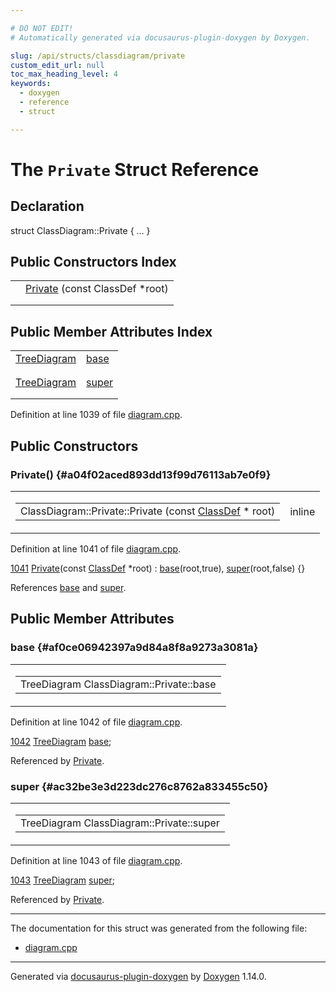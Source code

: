 ```yaml
---

# DO NOT EDIT!
# Automatically generated via docusaurus-plugin-doxygen by Doxygen.

slug: /api/structs/classdiagram/private
custom_edit_url: null
toc_max_heading_level: 4
keywords:
  - doxygen
  - reference
  - struct

---
```


<div class="doxyPage">

# The `Private` Struct Reference



## Declaration

<div class="doxyDeclaration">
struct ClassDiagram::Private { ... }
</div>

## Public Constructors Index

<table class="doxyMembersIndex">

<tr class="doxyMemberIndexItem">
<td class="doxyMemberIndexItemType" align="left" valign="top"></td>
<td class="doxyMemberIndexItemName" align="left" valign="top"><a href="#a04f02aced893dd13f99d76113ab7e0f9">Private</a> (const ClassDef *root)</td>
</tr>
<tr class="doxyMemberIndexDescription">
<td class="doxyMemberIndexDescriptionLeft"></td>
<td class="doxyMemberIndexDescriptionRight">
</td>
</tr>
<tr class="doxyMemberIndexSeparator">
<td class="doxyMemberIndexSeparator" colspan="2"></td>
</tr>

</table>

## Public Member Attributes Index

<table class="doxyMembersIndex">

<tr class="doxyMemberIndexItem">
<td class="doxyMemberIndexItemType" align="left" valign="top"><a href="/web-doxygen/docs/api/classes/treediagram">TreeDiagram</a></td>
<td class="doxyMemberIndexItemName" align="left" valign="top"><a href="#af0ce06942397a9d84a8f8a9273a3081a">base</a></td>
</tr>
<tr class="doxyMemberIndexDescription">
<td class="doxyMemberIndexDescriptionLeft"></td>
<td class="doxyMemberIndexDescriptionRight">
</td>
</tr>
<tr class="doxyMemberIndexSeparator">
<td class="doxyMemberIndexSeparator" colspan="2"></td>
</tr>

<tr class="doxyMemberIndexItem">
<td class="doxyMemberIndexItemType" align="left" valign="top"><a href="/web-doxygen/docs/api/classes/treediagram">TreeDiagram</a></td>
<td class="doxyMemberIndexItemName" align="left" valign="top"><a href="#ac32be3e3d223dc276c8762a833455c50">super</a></td>
</tr>
<tr class="doxyMemberIndexDescription">
<td class="doxyMemberIndexDescriptionLeft"></td>
<td class="doxyMemberIndexDescriptionRight">
</td>
</tr>
<tr class="doxyMemberIndexSeparator">
<td class="doxyMemberIndexSeparator" colspan="2"></td>
</tr>

</table>


<p>Definition at line 1039 of file <a href="/web-doxygen/docs/api/files/src/diagram-cpp">diagram.cpp</a>.</p>


<div class="doxySectionDef">

## Public Constructors

### Private() {#a04f02aced893dd13f99d76113ab7e0f9}

<div class="doxyMemberItem">
<div class="doxyMemberProto">
<table class="doxyMemberLabels">
<tr class="doxyMemberLabels">
<td class="doxyMemberLabelsLeft">
<table class="doxyMemberName">
<tr>
<td class="doxyMemberName">ClassDiagram::Private::Private (const <a href="/web-doxygen/docs/api/classes/classdef">ClassDef</a> * root)</td>
</tr>
</table>
</td>
<td class="doxyMemberLabelsRight">
<span class="doxyMemberLabels">
<span class="doxyMemberLabel inline">inline</span>
</span>
</td>
</tr>
</table>
</div>
<div class="doxyMemberDoc">



<p>Definition at line 1041 of file <a href="/web-doxygen/docs/api/files/src/diagram-cpp">diagram.cpp</a>.</p>


<div class="doxyProgramListing">

<div class="doxyCodeLine"><span class="doxyLineNumber"><a href="#a04f02aced893dd13f99d76113ab7e0f9">1041</a></span><span class="doxyLineContent"><span class="doxyHighlight">  <a href="#a04f02aced893dd13f99d76113ab7e0f9">Private</a>(</span><span class="doxyHighlightKeyword">const</span><span class="doxyHighlight"> <a href="/web-doxygen/docs/api/classes/classdef">ClassDef</a> *root) : <a href="#af0ce06942397a9d84a8f8a9273a3081a">base</a>(root,true), <a href="#ac32be3e3d223dc276c8762a833455c50">super</a>(root,false) {}</span></span></div>

</div>


<p>References <a href="#af0ce06942397a9d84a8f8a9273a3081a">base</a> and <a href="#ac32be3e3d223dc276c8762a833455c50">super</a>.</p>

</div>
</div>

</div>

<div class="doxySectionDef">

## Public Member Attributes

### base {#af0ce06942397a9d84a8f8a9273a3081a}

<div class="doxyMemberItem">
<div class="doxyMemberProto">
<table class="doxyMemberLabels">
<tr class="doxyMemberLabels">
<td class="doxyMemberLabelsLeft">
<table class="doxyMemberName">
<tr>
<td class="doxyMemberName">TreeDiagram ClassDiagram::Private::base</td>
</tr>
</table>
</td>
</tr>
</table>
</div>
<div class="doxyMemberDoc">



<p>Definition at line 1042 of file <a href="/web-doxygen/docs/api/files/src/diagram-cpp">diagram.cpp</a>.</p>


<div class="doxyProgramListing">

<div class="doxyCodeLine"><span class="doxyLineNumber"><a href="#af0ce06942397a9d84a8f8a9273a3081a">1042</a></span><span class="doxyLineContent"><span class="doxyHighlight">  <a href="/web-doxygen/docs/api/classes/treediagram">TreeDiagram</a> <a href="#af0ce06942397a9d84a8f8a9273a3081a">base</a>;</span></span></div>

</div>


<p>Referenced by <a href="#a04f02aced893dd13f99d76113ab7e0f9">Private</a>.</p>

</div>
</div>

### super {#ac32be3e3d223dc276c8762a833455c50}

<div class="doxyMemberItem">
<div class="doxyMemberProto">
<table class="doxyMemberLabels">
<tr class="doxyMemberLabels">
<td class="doxyMemberLabelsLeft">
<table class="doxyMemberName">
<tr>
<td class="doxyMemberName">TreeDiagram ClassDiagram::Private::super</td>
</tr>
</table>
</td>
</tr>
</table>
</div>
<div class="doxyMemberDoc">



<p>Definition at line 1043 of file <a href="/web-doxygen/docs/api/files/src/diagram-cpp">diagram.cpp</a>.</p>


<div class="doxyProgramListing">

<div class="doxyCodeLine"><span class="doxyLineNumber"><a href="#ac32be3e3d223dc276c8762a833455c50">1043</a></span><span class="doxyLineContent"><span class="doxyHighlight">  <a href="/web-doxygen/docs/api/classes/treediagram">TreeDiagram</a> <a href="#ac32be3e3d223dc276c8762a833455c50">super</a>;</span></span></div>

</div>


<p>Referenced by <a href="#a04f02aced893dd13f99d76113ab7e0f9">Private</a>.</p>

</div>
</div>

</div>

<hr/>

The documentation for this struct was generated from the following file:

<ul>
<li><a href="/web-doxygen/docs/api/files/src/diagram-cpp">diagram.cpp</a></li>
</ul>

<hr/>

<p class="doxyGeneratedBy">Generated via <a href="https://github.com/xpack/docusaurus-plugin-doxygen">docusaurus-plugin-doxygen</a> by <a href="https://www.doxygen.nl">Doxygen</a> 1.14.0.</p>

</div>
